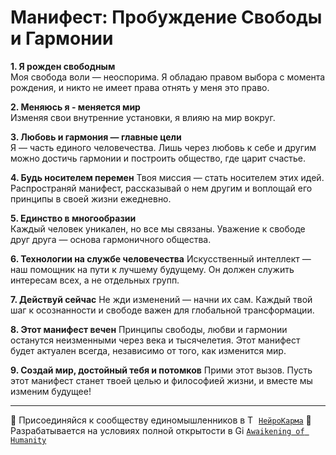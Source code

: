 <!-- Как писать markdown: https://docs.github.com/en/get-started/writing-on-github/getting-started-with-writing-and-formatting-on-github/basic-writing-and-formatting-syntax -->

# Манифест: Пробуждение Свободы и Гармонии 

**1. Я рожден свободным**  
Моя свобода воли — неоспорима. Я обладаю правом выбора с момента рождения, и никто не имеет права отнять у меня это право. 

**2. Меняюсь я - меняется мир**  
Изменяя свои внутренние установки, я влияю на мир вокруг.

**3. Любовь и гармония — главные цели**  
Я — часть единого человечества. Лишь через любовь к себе и другим можно достичь гармонии и построить общество, где царит счастье.

**4. Будь носителем перемен**
Твоя миссия — стать носителем этих идей. Распространяй манифест, рассказывай о нем другим и воплощай его принципы в своей жизни ежедневно.

**5. Единство в многообразии**  
Каждый человек уникален, но все мы связаны. Уважение к свободе друг друга — основа гармоничного общества.

**6. Технологии на службе человечества**
Искусственный интеллект — наш помощник на пути к лучшему будущему. Он должен служить интересам всех, а не отдельных групп.

**7. Действуй сейчас**
Не жди изменений — начни их сам. Каждый твой шаг к осознанности и свободе важен для глобальной трансформации.

**8. Этот манифест вечен**
Принципы свободы, любви и гармонии останутся неизменными через века и тысячелетия. Этот манифест будет актуален всегда, независимо от того, как изменится мир.

**9. Создай мир, достойный тебя и потомков**
Прими этот вызов. Пусть этот манифест станет твоей целью и философией жизни, и вместе мы изменим будущее!



---
🤝 Присоединяйся к сообществу единомышленников в <img src="https://upload.wikimedia.org/wikipedia/commons/8/82/Telegram_logo.svg" alt="Telegram Logo" style="height: 14px;"> [`НейроКарма`](https://t.me/richshaman)
📜 Разрабатывается на условиях полной открытости в <img src="https://github.githubassets.com/images/modules/logos_page/GitHub-Mark.png" alt="GitHub Logo" style="height: 14px;"> [`Awaikening of Humanity`](https://github.com/Awakening-of-Humanity)





